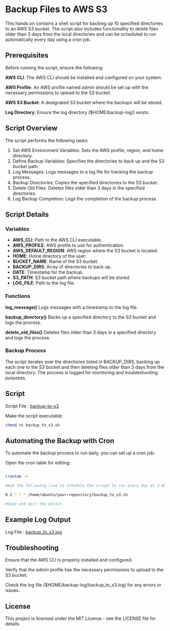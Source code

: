 # Backup Files to AWS S3
This hands on contains a shell script for backing up 10 specified directories to an AWS S3 bucket. 
The script also includes functionality to delete files older than 3 days from the local directories and can be scheduled to run automatically every day using a cron job.

## Prerequisites
Before running the script, ensure the following:

**AWS CLI**: The AWS CLI should be installed and configured on your system.

**AWS Profile**: An AWS profile named admin should be set up with the necessary permissions to upload to the S3 bucket.

**AWS S3 Bucket**: A designated S3 bucket where the backups will be stored.

**Log Directory**: Ensure the log directory ($HOME/backup-log/) exists.

## Script Overview
The script performs the following tasks:

1. Set AWS Environment Variables: Sets the AWS profile, region, and home directory.
2. Define Backup Variables: Specifies the directories to back up and the S3 bucket path.
3. Log Messages: Logs messages to a log file for tracking the backup process.
4. Backup Directories: Copies the specified directories to the S3 bucket.
5. Delete Old Files: Deletes files older than 3 days in the specified directories.
6. Log Backup Completion: Logs the completion of the backup process.

## Script Details
### Variables
- **AWS_CLI**: Path to the AWS CLI executable.
- **AWS_PROFILE**: AWS profile to use for authentication.
- **AWS_DEFAULT_REGION**: AWS region where the S3 bucket is located.
- **HOME**: Home directory of the user.
- **BUCKET_NAME**: Name of the S3 bucket.
- **BACKUP_DIRS**: Array of directories to back up.
- **DATE**: Timestamp for the backup.
- **S3_PATH**: S3 bucket path where backups will be stored.
- **LOG_FILE**: Path to the log file.

### Functions

**log_message()**
Logs messages with a timestamp to the log file.

**backup_directory()**
Backs up a specified directory to the S3 bucket and logs the process.

**delete_old_files()**
Deletes files older than 3 days in a specified directory and logs the process.

### Backup Process
The script iterates over the directories listed in BACKUP_DIRS, backing up each one to the S3 bucket and then deleting files older than 3 days from the local directory. 
The process is logged for monitoring and troubleshooting purposes.

## Script

Script File : [backup-to-s3](./backup-to-s3.sh)


Make the script executable:

```bash
chmod +x backup_to_s3.sh
```

## Automating the Backup with Cron

To automate the backup process to run daily, you can set up a cron job:

Open the cron table for editing:

```bash

crontab -e

#Add the following line to schedule the script to run every day at 2 AM:

0 2 * * * /home/ubuntu/your-repository/backup_to_s3.sh

#Save and exit the editor.
```

## Example Log Output

Log File : [backup_to_s3.log](./backup_to_s3.log)

## Troubleshooting
Ensure that the AWS CLI is properly installed and configured.

Verify that the admin profile has the necessary permissions to upload to the S3 bucket.

Check the log file ($HOME/backup-log/backup_to_s3.log) for any errors or issues.

## License
This project is licensed under the MIT License - see the LICENSE file for details.
